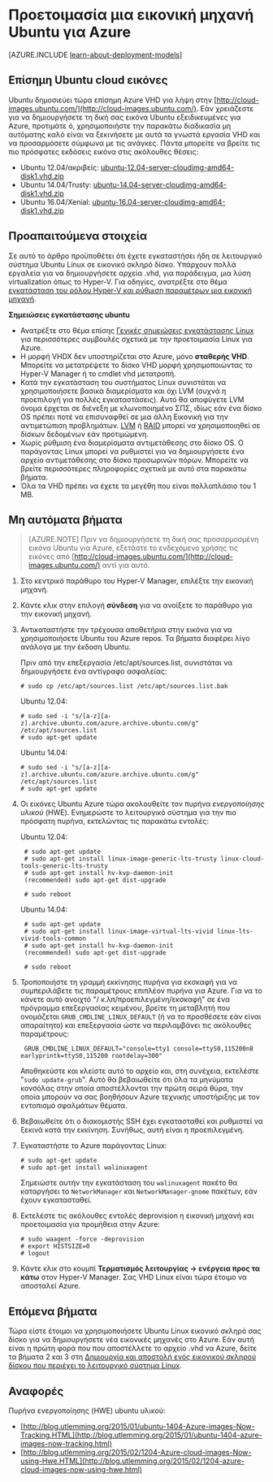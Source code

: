 <properties
    pageTitle="Δημιουργία και αποστολή ενός VHD Linux Ubuntu στο Azure"
    description="Μάθετε πώς να δημιουργήσετε και να στείλετε ένα Azure εικονικού σκληρού δίσκου (VHD) που περιέχει ένα λειτουργικό σύστημα Ubuntu Linux."
    services="virtual-machines-linux"
    documentationCenter=""
    authors="szarkos"
    manager="timlt"
    editor="tysonn"
    tags="azure-resource-manager,azure-service-management"/>

<tags
    ms.service="virtual-machines-linux"
    ms.workload="infrastructure-services"
    ms.tgt_pltfrm="vm-linux"
    ms.devlang="na"
    ms.topic="article"
    ms.date="08/24/2016"
    ms.author="szark"/>

# <a name="prepare-an-ubuntu-virtual-machine-for-azure"></a>Προετοιμασία μια εικονική μηχανή Ubuntu για Azure

[AZURE.INCLUDE [learn-about-deployment-models](../../includes/learn-about-deployment-models-both-include.md)]

## <a name="official-ubuntu-cloud-images"></a>Επίσημη Ubuntu cloud εικόνες
Ubuntu δημοσιεύει τώρα επίσημη Azure VHD για λήψη στην [http://cloud-images.ubuntu.com/](http://cloud-images.ubuntu.com/). Εάν χρειάζεστε για να δημιουργήσετε τη δική σας εικόνα Ubuntu εξειδικευμένες για Azure, προτιμάτε ό, χρησιμοποιήστε την παρακάτω διαδικασία μη αυτόματης καλό είναι να ξεκινήσετε με αυτά τα γνωστά εργασία VHD και να προσαρμόσετε σύμφωνα με τις ανάγκες. Πάντα μπορείτε να βρείτε τις πιο πρόσφατες εκδόσεις εικόνα στις ακόλουθες θέσεις:

 - Ubuntu 12.04/ακριβείς: [ubuntu-12.04-server-cloudimg-amd64-disk1.vhd.zip](http://cloud-images.ubuntu.com/releases/precise/release/ubuntu-12.04-server-cloudimg-amd64-disk1.vhd.zip)
 - Ubuntu 14.04/Trusty: [ubuntu-14.04-server-cloudimg-amd64-disk1.vhd.zip](http://cloud-images.ubuntu.com/releases/trusty/release/ubuntu-14.04-server-cloudimg-amd64-disk1.vhd.zip)
 - Ubuntu 16.04/Xenial: [ubuntu-16.04-server-cloudimg-amd64-disk1.vhd.zip](http://cloud-images.ubuntu.com/releases/xenial/release/ubuntu-16.04-server-cloudimg-amd64-disk1.vhd.zip)


## <a name="prerequisites"></a>Προαπαιτούμενα στοιχεία

Σε αυτό το άρθρο προϋποθέτει ότι έχετε εγκαταστήσει ήδη σε λειτουργικό σύστημα Ubuntu Linux σε εικονικό σκληρό δίσκο. Υπάρχουν πολλά εργαλεία για να δημιουργήσετε αρχεία .vhd, για παράδειγμα, μια λύση virtualization όπως το Hyper-V. Για οδηγίες, ανατρέξτε στο θέμα [εγκατάσταση του ρόλου Hyper-V και ρύθμιση παραμέτρων μια εικονική μηχανή](http://technet.microsoft.com/library/hh846766.aspx).

**Σημειώσεις εγκατάστασης ubuntu**

- Ανατρέξτε στο θέμα επίσης [Γενικές σημειώσεις εγκατάστασης Linux](virtual-machines-linux-create-upload-generic.md#general-linux-installation-notes) για περισσότερες συμβουλές σχετικά με την προετοιμασία Linux για Azure.
- Η μορφή VHDX δεν υποστηρίζεται στο Azure, μόνο **σταθερής VHD**.  Μπορείτε να μετατρέψετε το δίσκο VHD μορφή χρησιμοποιώντας το Hyper-V Manager ή το cmdlet vhd μετατροπή.
- Κατά την εγκατάσταση του συστήματος Linux συνιστάται να χρησιμοποιήσετε βασικά διαμερίσματα και όχι LVM (συχνά η προεπιλογή για πολλές εγκαταστάσεις). Αυτό θα αποφύγετε LVM όνομα έρχεται σε διένεξη με κλωνοποιημένο ΣΠΣ, ιδίως εάν ένα δίσκο OS πρέπει ποτέ να επισυναφθεί σε μια άλλη Εικονική για την αντιμετώπιση προβλημάτων. [LVM](virtual-machines-linux-configure-lvm.md) ή [RAID](virtual-machines-linux-configure-raid.md) μπορεί να χρησιμοποιηθεί σε δίσκων δεδομένων εάν προτιμώμενη.
- Χωρίς ρύθμιση ένα διαμερίσματα αντιμετάθεσης στο δίσκο OS. Ο παράγοντας Linux μπορεί να ρυθμιστεί για να δημιουργήσετε ένα αρχείο αντιμετάθεσης στο δίσκο προσωρινών πόρων.  Μπορείτε να βρείτε περισσότερες πληροφορίες σχετικά με αυτό στα παρακάτω βήματα.
- Όλα τα VHD πρέπει να έχετε τα μεγέθη που είναι πολλαπλάσιο του 1 MB.


## <a name="manual-steps"></a>Μη αυτόματα βήματα

> [AZURE.NOTE] Πριν να δημιουργήσετε τη δική σας προσαρμοσμένη εικόνα Ubuntu για Azure, εξετάστε το ενδεχόμενο χρήσης τις εικόνες από [http://cloud-images.ubuntu.com/](http://cloud-images.ubuntu.com/) αντί για αυτό.


1. Στο κεντρικό παράθυρο του Hyper-V Manager, επιλέξτε την εικονική μηχανή.

2. Κάντε κλικ στην επιλογή **σύνδεση** για να ανοίξετε το παράθυρο για την εικονική μηχανή.

3.  Αντικαταστήστε την τρέχουσα αποθετήρια στην εικόνα για να χρησιμοποιήσετε Ubuntu του Azure repos. Τα βήματα διαφέρει λίγο ανάλογα με την έκδοση Ubuntu.

    Πριν από την επεξεργασία /etc/apt/sources.list, συνιστάται να δημιουργήσετε ένα αντίγραφο ασφαλείας:

        # sudo cp /etc/apt/sources.list /etc/apt/sources.list.bak

    Ubuntu 12.04:

        # sudo sed -i "s/[a-z][a-z].archive.ubuntu.com/azure.archive.ubuntu.com/g" /etc/apt/sources.list
        # sudo apt-get update

    Ubuntu 14.04:

        # sudo sed -i "s/[a-z][a-z].archive.ubuntu.com/azure.archive.ubuntu.com/g" /etc/apt/sources.list
        # sudo apt-get update

4. Οι εικόνες Ubuntu Azure τώρα ακολουθείτε τον πυρήνα *ενεργοποίησης υλικού* (HWE). Ενημερώστε το λειτουργικό σύστημα για την πιο πρόσφατη πυρήνα, εκτελώντας τις παρακάτω εντολές:

    Ubuntu 12.04:

        # sudo apt-get update
        # sudo apt-get install linux-image-generic-lts-trusty linux-cloud-tools-generic-lts-trusty
        # sudo apt-get install hv-kvp-daemon-init
        (recommended) sudo apt-get dist-upgrade

        # sudo reboot

    Ubuntu 14.04:

        # sudo apt-get update
        # sudo apt-get install linux-image-virtual-lts-vivid linux-lts-vivid-tools-common
        # sudo apt-get install hv-kvp-daemon-init
        (recommended) sudo apt-get dist-upgrade

        # sudo reboot


5. Τροποποιήστε τη γραμμή εκκίνησης πυρήνα για εκσκαφή για να συμπεριλάβετε τις παραμέτρους επιπλέον πυρήνα για Azure. Για να το κάνετε αυτό ανοιχτό "/ κ.λπ/προεπιλεγμένη/εκσκαφή" σε ένα πρόγραμμα επεξεργασίας κειμένου, βρείτε τη μεταβλητή που ονομάζεται `GRUB_CMDLINE_LINUX_DEFAULT` (ή να το προσθέσετε εάν είναι απαραίτητο) και επεξεργασία ώστε να περιλαμβάνει τις ακόλουθες παραμέτρους:

        GRUB_CMDLINE_LINUX_DEFAULT="console=tty1 console=ttyS0,115200n8 earlyprintk=ttyS0,115200 rootdelay=300"

    Αποθηκεύστε και κλείστε αυτό το αρχείο και, στη συνέχεια, εκτελέστε "`sudo update-grub`". Αυτό θα βεβαιωθείτε ότι όλα τα μηνύματα κονσόλας στην οποία αποστέλλονται την πρώτη σειρά θύρα, την οποία μπορούν να σας βοηθήσουν Azure τεχνικής υποστήριξης με τον εντοπισμό σφαλμάτων θέματα.

6.  Βεβαιωθείτε ότι ο διακομιστής SSH έχει εγκατασταθεί και ρυθμιστεί να ξεκινά κατά την εκκίνηση.  Συνήθως, αυτή είναι η προεπιλεγμένη.

7.  Εγκαταστήστε το Azure παράγοντας Linux:

        # sudo apt-get update
        # sudo apt-get install walinuxagent

    Σημειώστε αυτήν την εγκατάσταση του `walinuxagent` πακέτο θα καταργήσει το `NetworkManager` και `NetworkManager-gnome` πακέτων, εάν έχουν εγκατασταθεί.

8.  Εκτελέστε τις ακόλουθες εντολές deprovision η εικονική μηχανή και προετοιμασία για προμήθεια στην Azure:

        # sudo waagent -force -deprovision
        # export HISTSIZE=0
        # logout

9. Κάντε κλικ στο κουμπί **Τερματισμός λειτουργίας -> ενέργεια προς τα κάτω** στον Hyper-V Manager. Σας VHD Linux είναι τώρα έτοιμο να αποσταλεί Azure.


## <a name="next-steps"></a>Επόμενα βήματα
Τώρα είστε έτοιμοι να χρησιμοποιήσετε Ubuntu Linux εικονικό σκληρό σας δίσκο για να δημιουργήσετε νέα εικονικές μηχανές στο Azure. Εάν αυτή είναι η πρώτη φορά που που αποστέλλετε το αρχείο .vhd να Azure, δείτε τα βήματα 2 και 3 στη [Δημιουργία και αποστολή ενός εικονικού σκληρού δίσκου που περιέχει το λειτουργικό σύστημα Linux](virtual-machines-linux-classic-create-upload-vhd.md).

## <a name="references"></a>Αναφορές ##

Πυρήνα ενεργοποίησης (HWE) ubuntu υλικού:

- [http://blog.utlemming.org/2015/01/ubuntu-1404-Azure-images-Now-Tracking.HTML](http://blog.utlemming.org/2015/01/ubuntu-1404-azure-images-now-tracking.html)
- [http://blog.utlemming.org/2015/02/1204-Azure-cloud-images-Now-using-Hwe.HTML](http://blog.utlemming.org/2015/02/1204-azure-cloud-images-now-using-hwe.html)
